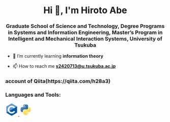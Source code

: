 <h1 align="center">Hi 👋, I'm Hiroto Abe</h1>
<h3 align="center">Graduate School of Science and Technology, Degree Programs in Systems and Information Engineering, Master’s Program in Intelligent and Mechanical Interaction Systems, University of Tsukuba</h3>

- 🌱 I’m currently learning **information theory**

- 📫 How to reach me **s2420713@u.tsukuba.ac.jp**

<p align="left">
</p>

<h3 align="left">account of Qiita(https://qiita.com/h28a3)</h3>

<h3 align="left">Languages and Tools:</h3>
<p align="left"> <a href="https://www.cprogramming.com/" target="_blank" rel="noreferrer"> <img src="https://raw.githubusercontent.com/devicons/devicon/master/icons/c/c-original.svg" alt="c" width="40" height="40"/> </a> <a href="https://www.python.org" target="_blank" rel="noreferrer"> <img src="https://raw.githubusercontent.com/devicons/devicon/master/icons/python/python-original.svg" alt="python" width="40" height="40"/> </a> </p>
